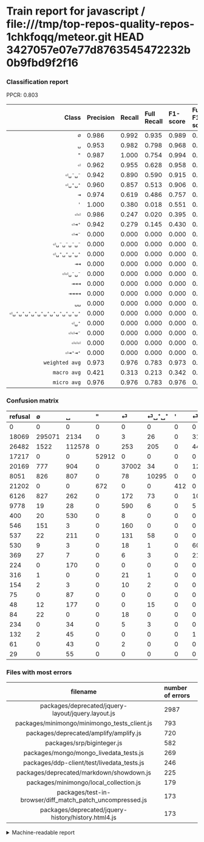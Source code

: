 # Train report for javascript / file:///tmp/top-repos-quality-repos-1chkfoqq/meteor.git HEAD 3427057e07e77d8763545472232b0b9fbd9f2f16

### Classification report

PPCR: 0.803

| Class | Precision | Recall | Full Recall | F1-score | Full F1-score | Support | Full Support | PPCR |
|------:|:----------|:-------|:------------|:---------|:---------|:--------|:-------------|:-----|
| `∅` | 0.986| 0.992| 0.935| 0.989| 0.960| 297557| 315626| 0.943 |
| `␣` | 0.953| 0.982| 0.798| 0.968| 0.869| 114617| 141099| 0.812 |
| `"` | 0.987| 1.000| 0.754| 0.994| 0.855| 52912| 70129| 0.754 |
| `⏎` | 0.962| 0.955| 0.628| 0.958| 0.760| 38739| 58908| 0.658 |
| `⏎␣⁻␣⁻` | 0.942| 0.890| 0.590| 0.915| 0.726| 12089| 18215| 0.664 |
| `⏎␣⁺␣⁺` | 0.960| 0.857| 0.513| 0.906| 0.669| 12011| 20062| 0.599 |
| `⇥` | 0.974| 0.619| 0.486| 0.757| 0.649| 1464| 1864| 0.785 |
| `'` | 1.000| 0.380| 0.018| 0.551| 0.036| 1084| 22286| 0.049 |
| `⏎⏎` | 0.986| 0.247| 0.020| 0.395| 0.039| 863| 10641| 0.081 |
| `⏎⇥⁺` | 0.942| 0.279| 0.145| 0.430| 0.252| 585| 1122| 0.521 |
| `⏎⇥⁻` | 0.000| 0.000| 0.000| 0.000| 0.000| 314| 860| 0.365 |
| `⏎␣⁻␣⁻␣⁻␣⁻` | 0.000| 0.000| 0.000| 0.000| 0.000| 261| 630| 0.414 |
| `⏎␣⁺␣⁺␣⁺␣⁺` | 0.000| 0.000| 0.000| 0.000| 0.000| 204| 252| 0.810 |
| `⇥⇥` | 0.000| 0.000| 0.000| 0.000| 0.000| 170| 394| 0.431 |
| `⏎⏎␣⁻␣⁻` | 0.000| 0.000| 0.000| 0.000| 0.000| 91| 621| 0.147 |
| `⇥⇥⇥` | 0.000| 0.000| 0.000| 0.000| 0.000| 87| 162| 0.537 |
| `⇥⇥⇥⇥` | 0.000| 0.000| 0.000| 0.000| 0.000| 55| 84| 0.655 |
| `␣␣` | 0.000| 0.000| 0.000| 0.000| 0.000| 48| 180| 0.267 |
| `⏎␣⁺␣⁺␣⁺␣⁺␣⁺␣⁺␣⁺␣⁺␣⁺␣⁺␣⁺` | 0.000| 0.000| 0.000| 0.000| 0.000| 45| 106| 0.425 |
| `⏎␣⁺` | 0.000| 0.000| 0.000| 0.000| 0.000| 42| 276| 0.152 |
| `⏎⏎⇥⁻` | 0.000| 0.000| 0.000| 0.000| 0.000| 40| 124| 0.323 |
| `⏎⏎⏎` | 0.000| 0.000| 0.000| 0.000| 0.000| 23| 339| 0.068 |
| `⏎⇥⁺⇥⁺` | 0.000| 0.000| 0.000| 0.000| 0.000| 17| 171| 0.099 |
| `weighted avg` | 0.973| 0.976| 0.783| 0.973| 0.843| 533318| 664151| 0.803 |
| `macro avg` | 0.421| 0.313| 0.213| 0.342| 0.253| 533318| 664151| 0.803 |
| `micro avg` | 0.976| 0.976| 0.783| 0.976| 0.869| 533318| 664151| 0.803 |

### Confusion matrix

|refusal|  ∅| ␣| "| ⏎| ⏎␣⁺␣⁺| '| ⏎␣⁻␣⁻| ⏎⏎| ⇥| ⏎⇥⁻| ⏎⇥⁺| ⏎⏎␣⁻␣⁻| ⏎␣⁻␣⁻␣⁻␣⁻| ⇥⇥| ⏎⏎⏎| ⏎⇥⁺⇥⁺| ⇥⇥⇥| ⏎␣⁺␣⁺␣⁺␣⁺| ⏎⏎⇥⁻| ⏎␣⁺| ␣␣| ⏎␣⁺␣⁺␣⁺␣⁺␣⁺␣⁺␣⁺␣⁺␣⁺␣⁺␣⁺| ⇥⇥⇥⇥| 
|:---|:---|:---|:---|:---|:---|:---|:---|:---|:---|:---|:---|:---|:---|:---|:---|:---|:---|:---|:---|:---|:---|:---|:---|
|0 |0 |0 |0 |0 |0 |0 |0 |0 |0 |0 |0 |0 |0 |0 |0 |0 |0 |0 |0 |0 |0 |0 |0 |
|18069 |295071 |2134 |0 |3 |26 |0 |318 |1 |4 |0 |0 |0 |0 |0 |0 |0 |0 |0 |0 |0 |0 |0 |0 |
|26482 |1522 |112578 |0 |253 |205 |0 |44 |0 |13 |0 |2 |0 |0 |0 |0 |0 |0 |0 |0 |0 |0 |0 |0 |
|17217 |0 |0 |52912 |0 |0 |0 |0 |0 |0 |0 |0 |0 |0 |0 |0 |0 |0 |0 |0 |0 |0 |0 |0 |
|20169 |777 |904 |0 |37002 |34 |0 |12 |2 |6 |0 |2 |0 |0 |0 |0 |0 |0 |0 |0 |0 |0 |0 |0 |
|8051 |826 |807 |0 |78 |10295 |0 |0 |0 |1 |0 |4 |0 |0 |0 |0 |0 |0 |0 |0 |0 |0 |0 |0 |
|21202 |0 |0 |672 |0 |0 |412 |0 |0 |0 |0 |0 |0 |0 |0 |0 |0 |0 |0 |0 |0 |0 |0 |0 |
|6126 |827 |262 |0 |172 |73 |0 |10755 |0 |0 |0 |0 |0 |0 |0 |0 |0 |0 |0 |0 |0 |0 |0 |0 |
|9778 |19 |28 |0 |590 |6 |0 |5 |213 |0 |0 |2 |0 |0 |0 |0 |0 |0 |0 |0 |0 |0 |0 |0 |
|400 |20 |530 |0 |8 |0 |0 |0 |0 |906 |0 |0 |0 |0 |0 |0 |0 |0 |0 |0 |0 |0 |0 |0 |
|546 |151 |3 |0 |160 |0 |0 |0 |0 |0 |0 |0 |0 |0 |0 |0 |0 |0 |0 |0 |0 |0 |0 |0 |
|537 |22 |211 |0 |131 |58 |0 |0 |0 |0 |0 |163 |0 |0 |0 |0 |0 |0 |0 |0 |0 |0 |0 |0 |
|530 |9 |3 |0 |18 |1 |0 |60 |0 |0 |0 |0 |0 |0 |0 |0 |0 |0 |0 |0 |0 |0 |0 |0 |
|369 |27 |7 |0 |6 |3 |0 |218 |0 |0 |0 |0 |0 |0 |0 |0 |0 |0 |0 |0 |0 |0 |0 |0 |
|224 |0 |170 |0 |0 |0 |0 |0 |0 |0 |0 |0 |0 |0 |0 |0 |0 |0 |0 |0 |0 |0 |0 |0 |
|316 |1 |0 |0 |21 |1 |0 |0 |0 |0 |0 |0 |0 |0 |0 |0 |0 |0 |0 |0 |0 |0 |0 |0 |
|154 |2 |3 |0 |10 |2 |0 |0 |0 |0 |0 |0 |0 |0 |0 |0 |0 |0 |0 |0 |0 |0 |0 |0 |
|75 |0 |87 |0 |0 |0 |0 |0 |0 |0 |0 |0 |0 |0 |0 |0 |0 |0 |0 |0 |0 |0 |0 |0 |
|48 |12 |177 |0 |0 |15 |0 |0 |0 |0 |0 |0 |0 |0 |0 |0 |0 |0 |0 |0 |0 |0 |0 |0 |
|84 |22 |0 |0 |18 |0 |0 |0 |0 |0 |0 |0 |0 |0 |0 |0 |0 |0 |0 |0 |0 |0 |0 |0 |
|234 |0 |34 |0 |5 |3 |0 |0 |0 |0 |0 |0 |0 |0 |0 |0 |0 |0 |0 |0 |0 |0 |0 |0 |
|132 |2 |45 |0 |0 |0 |0 |1 |0 |0 |0 |0 |0 |0 |0 |0 |0 |0 |0 |0 |0 |0 |0 |0 |
|61 |0 |43 |0 |2 |0 |0 |0 |0 |0 |0 |0 |0 |0 |0 |0 |0 |0 |0 |0 |0 |0 |0 |0 |
|29 |0 |55 |0 |0 |0 |0 |0 |0 |0 |0 |0 |0 |0 |0 |0 |0 |0 |0 |0 |0 |0 |0 |0 |

### Files with most errors

| filename | number of errors|
|:----:|:-----|
| packages/deprecated/jquery-layout/jquery.layout.js | 2987 |
| packages/minimongo/minimongo_tests_client.js | 793 |
| packages/deprecated/amplify/amplify.js | 720 |
| packages/srp/biginteger.js | 582 |
| packages/mongo/mongo_livedata_tests.js | 269 |
| packages/ddp-client/test/livedata_tests.js | 246 |
| packages/deprecated/markdown/showdown.js | 225 |
| packages/minimongo/local_collection.js | 179 |
| packages/test-in-browser/diff_match_patch_uncompressed.js | 173 |
| packages/deprecated/jquery-history/history.html4.js | 173 |

<details>
    <summary>Machine-readable report</summary>
```json
{
  "cl_report": {"\"": {"f1-score": 0.9936899038461539, "precision": 0.9874589429680501, "recall": 1.0, "support": 52912}, "\u0027": {"f1-score": 0.5508021390374332, "precision": 1.0, "recall": 0.3800738007380074, "support": 1084}, "macro avg": {"f1-score": 0.3418248077837652, "precision": 0.42145135459508726, "recall": 0.3130509553878758, "support": 533318}, "micro avg": {"f1-score": 0.9756036736056162, "precision": 0.9756036736056162, "recall": 0.9756036736056162, "support": 533318}, "weighted avg": {"f1-score": 0.9732518973055154, "precision": 0.9730737687950359, "recall": 0.9756036736056162, "support": 533318}, "\u21e5": {"f1-score": 0.7568922305764411, "precision": 0.9741935483870968, "recall": 0.6188524590163934, "support": 1464}, "\u21e5\u21e5": {"f1-score": 0.0, "precision": 0.0, "recall": 0.0, "support": 170}, "\u21e5\u21e5\u21e5": {"f1-score": 0.0, "precision": 0.0, "recall": 0.0, "support": 87}, "\u21e5\u21e5\u21e5\u21e5": {"f1-score": 0.0, "precision": 0.0, "recall": 0.0, "support": 55}, "\u2205": {"f1-score": 0.9887328332777653, "precision": 0.9858374260799839, "recall": 0.9916452982117712, "support": 297557}, "\u23ce": {"f1-score": 0.9584024036469126, "precision": 0.961665410504977, "recall": 0.9551614651901185, "support": 38739}, "\u23ce\u21e5\u207a": {"f1-score": 0.43007915567282323, "precision": 0.9421965317919075, "recall": 0.27863247863247864, "support": 585}, "\u23ce\u21e5\u207a\u21e5\u207a": {"f1-score": 0.0, "precision": 0.0, "recall": 0.0, "support": 17}, "\u23ce\u21e5\u207b": {"f1-score": 0.0, "precision": 0.0, "recall": 0.0, "support": 314}, "\u23ce\u23ce": {"f1-score": 0.3948100092678406, "precision": 0.9861111111111112, "recall": 0.24681344148319814, "support": 863}, "\u23ce\u23ce\u21e5\u207b": {"f1-score": 0.0, "precision": 0.0, "recall": 0.0, "support": 40}, "\u23ce\u23ce\u23ce": {"f1-score": 0.0, "precision": 0.0, "recall": 0.0, "support": 23}, "\u23ce\u23ce\u2423\u207b\u2423\u207b": {"f1-score": 0.0, "precision": 0.0, "recall": 0.0, "support": 91}, "\u23ce\u2423\u207a": {"f1-score": 0.0, "precision": 0.0, "recall": 0.0, "support": 42}, "\u23ce\u2423\u207a\u2423\u207a": {"f1-score": 0.9057317555975893, "precision": 0.9601753404215632, "recall": 0.8571309632836567, "support": 12011}, "\u23ce\u2423\u207a\u2423\u207a\u2423\u207a\u2423\u207a": {"f1-score": 0.0, "precision": 0.0, "recall": 0.0, "support": 204}, "\u23ce\u2423\u207a\u2423\u207a\u2423\u207a\u2423\u207a\u2423\u207a\u2423\u207a\u2423\u207a\u2423\u207a\u2423\u207a\u2423\u207a\u2423\u207a": {"f1-score": 0.0, "precision": 0.0, "recall": 0.0, "support": 45}, "\u23ce\u2423\u207b\u2423\u207b": {"f1-score": 0.9152412560633136, "precision": 0.942346447034084, "recall": 0.889651749524361, "support": 12089}, "\u23ce\u2423\u207b\u2423\u207b\u2423\u207b\u2423\u207b": {"f1-score": 0.0, "precision": 0.0, "recall": 0.0, "support": 261}, "\u2423": {"f1-score": 0.9675888920403269, "precision": 0.9533963973882335, "recall": 0.982210317841158, "support": 114617}, "\u2423\u2423": {"f1-score": 0.0, "precision": 0.0, "recall": 0.0, "support": 48}},
  "cl_report_full": {"\"": {"f1-score": 0.8553991900608666, "precision": 0.9874589429680501, "recall": 0.7544952872563419, "support": 70129}, "\u0027": {"f1-score": 0.03630275795224249, "precision": 1.0, "recall": 0.018486942475096472, "support": 22286}, "macro avg": {"f1-score": 0.25279922584666636, "precision": 0.42145135459508726, "recall": 0.2125567984657979, "support": 664151}, "micro avg": {"f1-score": 0.8690112228375014, "precision": 0.9756036736056162, "recall": 0.7834167230042566, "support": 664151}, "weighted avg": {"f1-score": 0.8425643474595796, "precision": 0.9691450043151296, "recall": 0.7834167230042566, "support": 664151}, "\u21e5": {"f1-score": 0.6485325697924123, "precision": 0.9741935483870968, "recall": 0.48605150214592274, "support": 1864}, "\u21e5\u21e5": {"f1-score": 0.0, "precision": 0.0, "recall": 0.0, "support": 394}, "\u21e5\u21e5\u21e5": {"f1-score": 0.0, "precision": 0.0, "recall": 0.0, "support": 162}, "\u21e5\u21e5\u21e5\u21e5": {"f1-score": 0.0, "precision": 0.0, "recall": 0.0, "support": 84}, "\u2205": {"f1-score": 0.9596803569802387, "precision": 0.9858374260799839, "recall": 0.9348754538599482, "support": 315626}, "\u23ce": {"f1-score": 0.7599116907121221, "precision": 0.961665410504977, "recall": 0.6281320024444897, "support": 58908}, "\u23ce\u21e5\u207a": {"f1-score": 0.25173745173745166, "precision": 0.9421965317919075, "recall": 0.14527629233511585, "support": 1122}, "\u23ce\u21e5\u207a\u21e5\u207a": {"f1-score": 0.0, "precision": 0.0, "recall": 0.0, "support": 171}, "\u23ce\u21e5\u207b": {"f1-score": 0.0, "precision": 0.0, "recall": 0.0, "support": 860}, "\u23ce\u23ce": {"f1-score": 0.03923735838629455, "precision": 0.9861111111111112, "recall": 0.020016915703411332, "support": 10641}, "\u23ce\u23ce\u21e5\u207b": {"f1-score": 0.0, "precision": 0.0, "recall": 0.0, "support": 124}, "\u23ce\u23ce\u23ce": {"f1-score": 0.0, "precision": 0.0, "recall": 0.0, "support": 339}, "\u23ce\u23ce\u2423\u207b\u2423\u207b": {"f1-score": 0.0, "precision": 0.0, "recall": 0.0, "support": 621}, "\u23ce\u2423\u207a": {"f1-score": 0.0, "precision": 0.0, "recall": 0.0, "support": 276}, "\u23ce\u2423\u207a\u2423\u207a": {"f1-score": 0.66885395010395, "precision": 0.9601753404215632, "recall": 0.513159206459974, "support": 20062}, "\u23ce\u2423\u207a\u2423\u207a\u2423\u207a\u2423\u207a": {"f1-score": 0.0, "precision": 0.0, "recall": 0.0, "support": 252}, "\u23ce\u2423\u207a\u2423\u207a\u2423\u207a\u2423\u207a\u2423\u207a\u2423\u207a\u2423\u207a\u2423\u207a\u2423\u207a\u2423\u207a\u2423\u207a": {"f1-score": 0.0, "precision": 0.0, "recall": 0.0, "support": 106}, "\u23ce\u2423\u207b\u2423\u207b": {"f1-score": 0.7260024301336574, "precision": 0.942346447034084, "recall": 0.590447433433983, "support": 18215}, "\u23ce\u2423\u207b\u2423\u207b\u2423\u207b\u2423\u207b": {"f1-score": 0.0, "precision": 0.0, "recall": 0.0, "support": 630}, "\u2423": {"f1-score": 0.8687244386140905, "precision": 0.9533963973882335, "recall": 0.7978653285990688, "support": 141099}, "\u2423\u2423": {"f1-score": 0.0, "precision": 0.0, "recall": 0.0, "support": 180}},
  "ppcr": 0.8030071474709818
}
```
</details>
